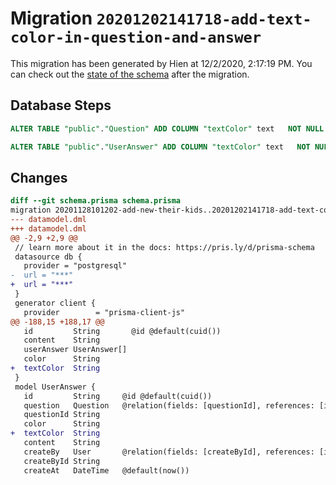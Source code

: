 # Migration `20201202141718-add-text-color-in-question-and-answer`

This migration has been generated by Hien at 12/2/2020, 2:17:19 PM.
You can check out the [state of the schema](./schema.prisma) after the migration.

## Database Steps

```sql
ALTER TABLE "public"."Question" ADD COLUMN "textColor" text   NOT NULL 

ALTER TABLE "public"."UserAnswer" ADD COLUMN "textColor" text   NOT NULL 
```

## Changes

```diff
diff --git schema.prisma schema.prisma
migration 20201128101202-add-new-their-kids..20201202141718-add-text-color-in-question-and-answer
--- datamodel.dml
+++ datamodel.dml
@@ -2,9 +2,9 @@
 // learn more about it in the docs: https://pris.ly/d/prisma-schema
 datasource db {
   provider = "postgresql"
-  url = "***"
+  url = "***"
 }
 generator client {
   provider        = "prisma-client-js"
@@ -188,15 +188,17 @@
   id         String       @id @default(cuid())
   content    String
   userAnswer UserAnswer[]
   color      String
+  textColor  String
 }
 model UserAnswer {
   id         String     @id @default(cuid())
   question   Question   @relation(fields: [questionId], references: [id])
   questionId String
   color      String
+  textColor  String
   content    String
   createBy   User       @relation(fields: [createById], references: [id])
   createById String
   createAt   DateTime   @default(now())
```


